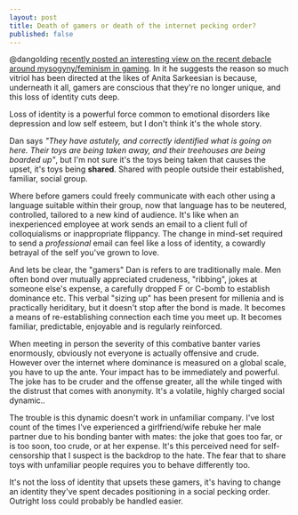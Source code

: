 ```yaml
---
layout: post
title: Death of gamers or death of the internet pecking order?
published: false
---
```


@dangolding [recently posted an interesting view on the recent debacle around mysogyny/feminism in gaming](http://dangolding.tumblr.com/post/95985875943/the-end-of-gamers). In it he suggests the reason so much vitriol has been directed at the likes of Anita Sarkeesian is because, underneath it all, gamers are conscious that they're no longer unique, and this loss of identity cuts deep.

Loss of identity is a powerful force common to emotional disorders like depression and low self esteem, but I don't think it's the whole story.

Dan says *"They have astutely, and correctly identified what is going on here. Their toys are being taken away, and their treehouses are being boarded up"*, but I'm not sure it's the toys being taken that causes the upset, it's toys being **shared**. Shared with people outside their established, familiar, social group.

Where before gamers could freely communicate with each other using a language suitable within their group, now that language has to be neutered, controlled, tailored to a new kind of audience. It's like when an inexperienced employee at work sends an email to a client full of colloquialisms or inappropriate flippancy. The change in mind-set required to send a *professional* email can feel like a loss of identity, a cowardly betrayal of the self you've grown to love.

And lets be clear, the "gamers" Dan is refers to are traditionally male. Men often bond over mutually appreciated crudeness, "ribbing", jokes at someone else's expense, a carefully dropped F or C-bomb to establish dominance etc. This verbal "sizing up" has been present for millenia and is practically heriditary, but it doesn't stop after the bond is made. It becomes a means of re-establishing connection each time you meet up. It becomes familiar, predictable, enjoyable and is regularly reinforced.

When meeting in person the severity of this combative banter varies enormously, obviously not everyone is actually offensive and crude. However over the internet where dominance is measured on a global scale, you have to up the ante. Your impact has to be immediately and powerful. The joke has to be cruder and the offense greater, all the while tinged with the distrust that comes with anonymity. It's a volatile, highly charged social dynamic..

The trouble is this dynamic doesn't work in unfamiliar company. I've lost count of the times I've experienced a girlfriend/wife rebuke her male partner due to his bonding banter with mates: the joke that goes too far, or is too soon, too crude, or at her expense. It's this perceived need for self-censorship that I suspect is the backdrop to the hate. The fear that to share toys with unfamiliar people requires you to behave differently too. 

It's not the loss of identity that upsets these gamers, it's having to change an identity they've spent decades positioning in a social pecking order. Outright loss could probably be handled easier.
